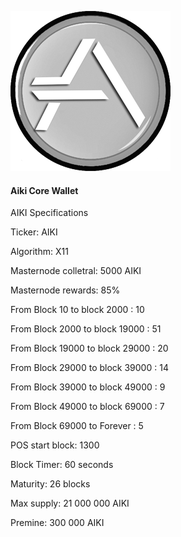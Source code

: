 ![aiki](https://github.com/aikidev/Aiki/blob/master/src/qt/res/icons/bitcoin.png "aiki")
#### Aiki Core Wallet


AIKI Specifications


Ticker: AIKI

Algorithm: X11

Masternode colletral: 5000 AIKI

Masternode rewards: 85%

From Block 10  to block 2000 : 10

From Block 2000 to block 19000 : 51

From Block 19000 to block 29000 : 20

From Block 29000 to block 39000 : 14 

From Block 39000 to block 49000 : 9

From Block 49000 to block 69000 : 7

From Block 69000 to Forever : 5

POS start block: 1300

Block Timer: 60 seconds

Maturity: 26 blocks

Max supply: 21 000 000 AIKI

Premine: 300 000 AIKI

